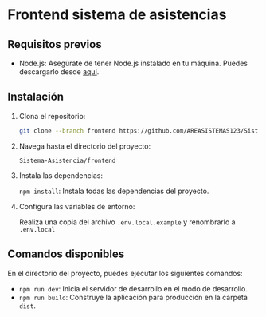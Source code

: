 # Frontend sistema de asistencias

## Requisitos previos

- Node.js: Asegúrate de tener Node.js instalado en tu máquina. Puedes descargarlo desde [aquí](https://nodejs.org/es/).

## Instalación

1. Clona el repositorio:
	```bash
	git clone --branch frontend https://github.com/AREASISTEMAS123/Sistema-Asistencia.git
	```

2. Navega hasta el directorio del proyecto:

	`Sistema-Asistencia/frontend`

3. Instala las dependencias:

	`npm install`: Instala todas las dependencias del proyecto.

4.	Configura las variables de entorno:

	Realiza una copia del archivo `.env.local.example` y renombrarlo a `.env.local`

## Comandos disponibles

En el directorio del proyecto, puedes ejecutar los siguientes comandos:

- `npm run dev`: Inicia el servidor de desarrollo en el modo de desarrollo.
- `npm run build`: Construye la aplicación para producción en la carpeta `dist`.
